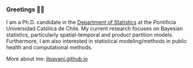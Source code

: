 ### Greetings 🙋🏻

I am a Ph.D. candidate in the [Department of Statistics](http://www.mat.uc.cl/departamento-de-estadistica.html) at the Pontificia Universidad Católica de Chile. My current research focuses on Bayesian statistics, particularly spatial-temporal and product partition models. Furthermore, I am also interested in statistical modeling/methods in public health and computational methods.

More about me: [jlpavani.github.io](https://jlpavani.github.io/)
